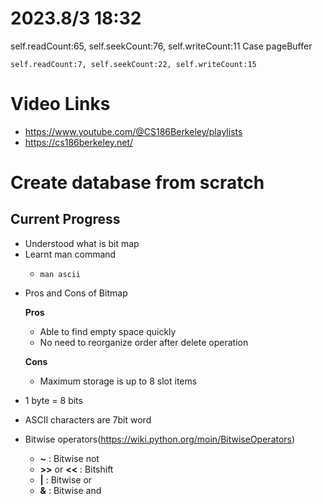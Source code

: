 # 2023.8/3 18:32

self.readCount:65, self.seekCount:76, self.writeCount:11
Case pageBuffer

```
self.readCount:7, self.seekCount:22, self.writeCount:15
```

# Video Links

- https://www.youtube.com/@CS186Berkeley/playlists
- https://cs186berkeley.net/

# Create database from scratch

## Current Progress

- Understood what is bit map
- Learnt man command
  - ```
    man ascii
    ```

* Pros and Cons of Bitmap

  **Pros**

  - Able to find empty space quickly
  - No need to reorganize order after delete operation

  **Cons**

  - Maximum storage is up to 8 slot items

- 1 byte = 8 bits

- ASCII characters are 7bit word
- Bitwise operators(https://wiki.python.org/moin/BitwiseOperators)
  - **~** : Bitwise not
  - **>>** or **<<** : Bitshift
  - **|** : Bitwise or
  - **&** : Bitwise and
